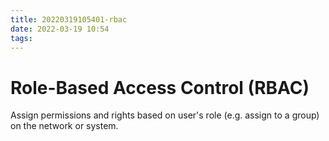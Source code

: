 ```yaml
---
title: 20220319105401-rbac
date: 2022-03-19 10:54
tags:
---
```


# Role-Based Access Control (RBAC)

Assign permissions and rights based on user's role (e.g. assign to a group) on the network or system.